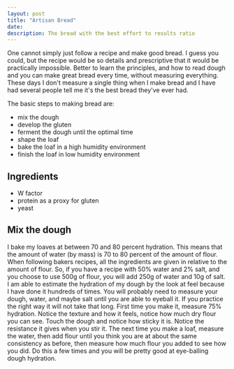 ```yaml
---
layout: post
title: "Artisan Bread"
date: 
description: The bread with the best effort to results ratio
---
```


One cannot simply just follow a recipe and make good bread. I guess you could, but the recipe would be so details and prescriptive that it would be practically impossible. Better to learn the principles, and how to read dough and you can make great bread every time, without measuring everything. These days I don't measure a single thing when I make bread and I have had several people tell me it's the best bread they've ever had.

The basic steps to making bread are:

- mix the dough
- develop the gluten
- ferment the dough until the optimal time
- shape the loaf
- bake the loaf in a high humidity environment
- finish the loaf in low humidity environment

Ingredients
-----------

- W factor
- protein as a proxy for gluten
- yeast

Mix the dough
-------------

I bake my loaves at between 70 and 80 percent hydration. This means that the amount of water (by mass) is 70 to 80 percent of the amount of flour. When following bakers recipes, all the ingredients are given in relative to the amount of flour. So, if you have a recipe with 50% water and 2% salt, and you choose to use 500g of flour, you will add 250g of water and 10g of salt. I am able to estimate the hydration of my dough by the look at feel because I have done it hundreds of times. You will probably need to measure your dough, water, and maybe salt until you are able to eyeball it. If you practice the right way it will not take that long. First time you make it, measure 75% hydration. Notice the texture and how it feels, notice how much dry flour you can see. Touch the dough and notice how sticky it is. Notice the resistance it gives when you stir it. The next time you make a loaf, measure the water, then add flour until you think you are at about the same consistency as before, then measure how much flour you added to see how you did. Do this a few times and you will be pretty good at eye-balling dough hydration.
